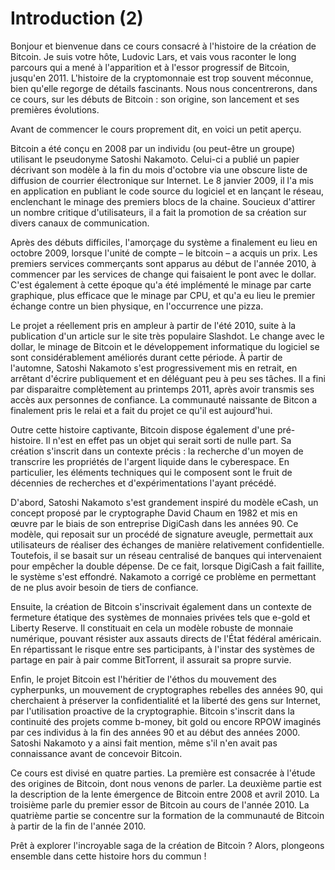 # Introduction (2)

Bonjour et bienvenue dans ce cours consacré à l'histoire de la création de Bitcoin. Je suis votre hôte, Ludovic Lars, et vais vous raconter le long parcours qui a mené à l'apparition et à l'essor progressif de Bitcoin, jusqu'en 2011. L'histoire de la cryptomonnaie est trop souvent méconnue, bien qu'elle regorge de détails fascinants. Nous nous concentrerons, dans ce cours, sur les débuts de Bitcoin : son origine, son lancement et ses premières évolutions.

Avant de commencer le cours proprement dit, en voici un petit aperçu.

Bitcoin a été conçu en 2008 par un individu (ou peut-être un groupe) utilisant le pseudonyme Satoshi Nakamoto. Celui-ci a publié un papier décrivant son modèle à la fin du mois d'octobre via une obscure liste de diffusion de courrier électronique sur Internet. Le 8 janvier 2009, il l'a mis en application en publiant le code source du logiciel et en lançant le réseau, enclenchant le minage des premiers blocs de la chaine. Soucieux d'attirer un nombre critique d'utilisateurs, il a fait la promotion de sa création sur divers canaux de communication.

Après des débuts difficiles, l'amorçage du système a finalement eu lieu en octobre 2009, lorsque l'unité de compte – le bitcoin – a acquis un prix. Les premiers services commerçants sont apparus au début de l'année 2010, à commencer par les services de change qui faisaient le pont avec le dollar. C'est également à cette époque qu'a été implémenté le minage par carte graphique, plus efficace que le minage par CPU, et qu'a eu lieu le premier échange contre un bien physique, en l'occurrence une pizza.

Le projet a réellement pris en ampleur à partir de l'été 2010, suite à la publication d'un article sur le site très populaire Slashdot. Le change avec le dollar, le minage de Bitcoin et le développement informatique du logiciel se sont considérablement améliorés durant cette période. À partir de l'automne, Satoshi Nakamoto s'est progressivement mis en retrait, en arrêtant d'écrire publiquement et en déléguant peu à peu ses tâches. Il a fini par disparaitre complètement au printemps 2011, après avoir transmis ses accès aux personnes de confiance. La communauté naissante de Bitcon a finalement pris le relai et a fait du projet ce qu'il est aujourd'hui.

Outre cette histoire captivante, Bitcoin dispose également d'une pré-histoire. Il n'est en effet pas un objet qui serait sorti de nulle part. Sa création s'inscrit dans un contexte précis : la recherche d'un moyen de transcrire les propriétés de l'argent liquide dans le cyberespace. En particulier, les éléments techniques qui le composent sont le fruit de décennies de recherches et d'expérimentations l'ayant précédé.

D'abord, Satoshi Nakamoto s'est grandement inspiré du modèle eCash, un concept proposé par le cryptographe David Chaum en 1982 et mis en œuvre par le biais de son entreprise DigiCash dans les années 90. Ce modèle, qui reposait sur un procédé de signature aveugle, permettait aux utilisateurs de réaliser des échanges de manière relativement confidentielle. Toutefois, il se basait sur un réseau centralisé de banques qui intervenaient pour empêcher la double dépense. De ce fait, lorsque DigiCash a fait faillite, le système s'est effondré. Nakamoto a corrigé ce problème en permettant de ne plus avoir besoin de tiers de confiance.

Ensuite, la création de Bitcoin s'inscrivait également dans un contexte de fermeture étatique des systèmes de monnaies privées tels que e-gold et Liberty Reserve. Il constituait en cela un modèle robuste de monnaie numérique, pouvant résister aux assauts directs de l'État fédéral américain. En répartissant le risque entre ses participants, à l'instar des systèmes de partage en pair à pair comme BitTorrent, il assurait sa propre survie.

Enfin, le projet Bitcoin est l'héritier de l'éthos du mouvement des cypherpunks, un mouvement de cryptographes rebelles des années 90, qui cherchaient à préserver la confidentialité et la liberté des gens sur Internet, par l'utilisation proactive de la cryptographie. Bitcoin s'inscrit dans la continuité des projets comme b-money, bit gold ou encore RPOW imaginés par ces individus à la fin des années 90 et au début des années 2000. Satoshi Nakamoto y a ainsi fait mention, même s'il n'en avait pas connaissance avant de concevoir Bitcoin.

Ce cours est divisé en quatre parties. La première est consacrée à l'étude des origines de Bitcoin, dont nous venons de parler. La deuxième partie est la description de la lente émergence de Bitcoin entre 2008 et avril 2010. La troisième parle du premier essor de Bitcoin au cours de l'année 2010. La quatrième partie se concentre sur la formation de la communauté de Bitcoin à partir de la fin de l'année 2010.

Prêt à explorer l'incroyable saga de la création de Bitcoin ? Alors, plongeons ensemble dans cette histoire hors du commun !
